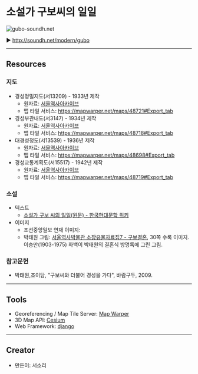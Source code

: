 # 소설가 구보씨의 일일 

![gubo-soundh.net](https://drive.google.com/uc?id=1Y1jAxFrS4Z3shSSn9dzQJ425cfioQvwJ)

▶️ http://soundh.net/modern/gubo

---

## Resources
### 지도
* 경성정밀지도(서13209) - 1933년 제작
  * 원자료: [서울역사아카이브](https://museum.seoul.go.kr/archive/archiveView.do?currentPage=1&type=C&type2=&arcvGroupNo=3124&lowerArcvGroupNo=&arcvMetaSeq=21714&arcvNo=67487&realArcvGroupNo=3124&searchVal=)
  * 맵 타일 서비스: https://mapwarper.net/maps/48721#Export_tab
* 경성부관내도(서3147) - 1934년 제작
  * 원자료: [서울역사아카이브](https://museum.seoul.go.kr/archive/archiveView.do?currentPage=1&type=C&type2=&arcvGroupNo=3124&lowerArcvGroupNo=&arcvMetaSeq=21715&arcvNo=67488&realArcvGroupNo=3124&searchVal=)
  * 맵 타일 서비스: https://mapwarper.net/maps/48718#Export_tab
* 대경성정도(서13539) - 1936년 제작
  * 원자료: [서울역사아카이브](https://museum.seoul.go.kr/archive/archiveView.do?currentPage=1&type=C&type2=&arcvGroupNo=3124&lowerArcvGroupNo=&arcvMetaSeq=21716&arcvNo=67489&realArcvGroupNo=3124&searchVal=)
  * 맵 타일 서비스: https://mapwarper.net/maps/48698#Export_tab
* 경성교통계획도(서15517) - 1942년 제작
  * 원자료: [서울역사아카이브](https://museum.seoul.go.kr/archive/archiveView.do?currentPage=1&type=C&type2=&arcvGroupNo=3124&lowerArcvGroupNo=&arcvMetaSeq=21756&arcvNo=67529&realArcvGroupNo=3124&searchVal=)
  * 맵 타일 서비스: https://mapwarper.net/maps/48719#Export_tab
  
### 소설
* 텍스트
  * [소설가 구보 씨의 일일(원문) - 한국현대문학 위키](http://ko.kliterature.wikidok.net/dok/%EC%86%8C%EC%84%A4%EA%B0%80%20%EA%B5%AC%EB%B3%B4%20%EC%94%A8%EC%9D%98%20%EC%9D%BC%EC%9D%BC(%EC%9B%90%EB%AC%B8))
* 이미지
  * 조선중앙일보 연재 이미지: 
  * 박태원 그림: [서울역사박물관 소장유물자료집7 - 구보결혼](https://museum.seoul.go.kr/www/board/NR_boardView.do?bbsCd=1012&seq=20180315193441532&sso=ok), 30쪽 수록 이미지. 이승만(1903-1975) 화백이 박태원의 결혼식 방명록에 그린 그림.

### 참고문헌
* 박태원,조이담, "구보씨와 더불어 경성을 가다", 바람구두, 2009.

---

## Tools
* Georeferencing / Map Tile Server: [Map Warper](https://mapwarper.net/)
* 3D Map API: [Cesium](https://cesium.com/)
* Web Framework: [django](https://www.djangoproject.com/)

---

## Creator
* 만든이: 서소리
